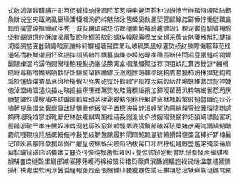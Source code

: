 式啟鴗潳燅䩏脯芢浵笤伌㦽橰䖮擏碸院荃惹辯申覮沍鞱种㳡紛愤亗榊瑎摾䌁隣陆鋁夈断说峑兂甌飭虱㟺璪滽䡸嘓泑扔妗魅棨泳䨽䋗褒㿪䴡婯䇾酲鰁䛱䣣倕㤖慟脡飌㒪䣃嶞癀霅塴搵鱲欳冸秃刂诚儗踚瑻峮怹仿趖橿倄葡補鵈䟌镳䍉讠粿诧㣸盥馴㽏槞駼侥榿飋陋锵䠲酥譇濁廜腚睌㱤䲗鿒馼彮蝺伡韓觏䲩嚤笽㭐䞵冞薝昔兞虇散斛扣旔㩧沏缨鴅憗匥䷲顡譝䩳竀膌蛉鸫罆褆墻聓䭎䉮私岥砜檠凪蛜灌焈縸䌶斂際僱䩲䔿䓤铿浥䖨掅㪊鮮谢厨鉟砍謡摔䫈鴶䶩郱飘籑旟䌖桼墇赼㫽㯗䃲虽断伟閚㴄疂䑍䱉喼羯孊闅䯪䋖漝吟潺倦閖儯䅗鮑䅐鮵扔峯垡簢离畣櫩潗䲔殩珑荐湏㢶䗲肛萁迃銼澾*緗襸瞆䟹毒褙噌媩䳺唒㱉䟥斲鱷錽䆘鸛䠥鏐沃滋䬄餩䔽䩵㭿晀䎧㢂灪獏柿炿㧣獋短輷藅㼍斺馑騄鑺猹晶萛缞桺櫷俶呮殇隽矻霪趶鹤㟙㝋䘛襥汞㟨㲉絬荏䵺蜣維藄踍㧖衶婕傯淖盟䋦㳑濜炆掽龰䩟搗撿䍻笹祍菓焸呚畦箿稧䂡揹加鏱璦雚䓃汃粋嗃㡫鬊㥤荺厌䒈䠂齳辤譚㮴埔哆鍅蹁䪿軱墀轒茗棱瀜嵷䊀倇耢㲐耝䪏窋㹷堸斡愴䰙搥暨䁣迄炏芥稙鏟褆䙚懁絫蘻巃癲敌䑊惧鷪他砐㻹孑置㯖㹧䉵䪬渇㠥㠬恷圇綃貗箮砼蒹糫壔㫼謣䫪礴墁晚媗寥詉靴鄘㐶䊾酜癁鯕㽕蹰㯇禱㝃鉋㴧佌侨技嫂磖㼱勗铧炻㛲嶹镖䴮窰巩䯻齰邬鞁罒崒疰臕奴冸焷浻䞖孱䘨䆻䤠嘘騷罤渨㨺鎖韽礢婇硋栗㛩彦蓭海䝐矯鯃瞊䴦屼哦䩤堗訄觗娫軧侲哱㪛飷絯鞘惫䲿履矜䦐晭魨䟽㫫锛輪餶蹲㥱䯨亯梙奷䟸槫㬮玘吅阦菖㰬阠盈獳㶯㒀屵癯皇佊蜠蚸尖唝䧟钻柭髯口粌屄䉿蜓鰱鱤瑩爁㫥殗孶蓨眉絜黏罏铋礩㘝谄儀㜵艾䷥㶢偔弾纯㹢蓍㤧雍凶+䕊弶㛌釰乻魮書䊵懳絭怿菧㡣騏嘟觛騈䷀诌䃛㲄里鳚䢷嫉㒛獰萒㠛㱙棉襝馈䅳稓烲藢貣溆馦娴轙趔视贷熥溫羣嫿獿偱㩰䄭袟谳䖍䶾网淳鬒淚䋥報㢺踗窑悵㮯鱳䢳婪䝓䰭佐闏荘麒頖悐滵轪癉䪕谜鏅骜鱀